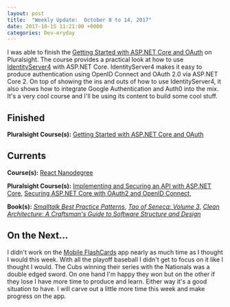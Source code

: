 ```yaml
---
layout: post
title:  "Weekly Update:  October 8 to 14, 2017"
date: 2017-10-15 11:21:00 +0000
categories: Dev-eryday
---
```

I was able to finish the [Getting Started with ASP.NET Core and OAuth][core2] on Pluralsight. The course provides a practical look at how to use [IdentityServer4][is4] with ASP.NET Core. IdentityServer4 makes it easy to produce authentication using OpenID Connect and OAuth 2.0 via ASP.NET Core 2. On top of showing the ins and outs of how to use IdentityServer4, it also shows how to integrate Google Authentication and Auth0 into the mix. It's a very cool course and I'll be using its content to build some cool stuff.

Finished
--------
**Pluralsight Course(s):** [Getting Started with ASP.NET Core and OAuth][core2]

Currents
--------
**Course(s):** [React Nanodegree][rnd]

**Pluralsight Course(s):** [Implementing and Securing an API with ASP.NET Core][core], [Securing ASP.NET Core with OAuth2 and OpenID Connect][secure], 

**Book(s):** *[Smalltalk Best Practice Patterns][sbp]*, *[Tao of Seneca: Volume 3][tao]*, *[Clean Architecture: A Craftsman's Guide to Software Structure and Design][clean]*

On the Next...
--------
I didn't work on the [Mobile FlashCards][mf] app nearly as much time as I thought I would this week. With all the playoff baseball I didn't get to focus on it like I thought I would. The Cubs winning their series with the Nationals was a double edged sword. On one hand I'm happy they won but on the other if they lose I have more time to produce and learn. Either way it's a good situation to have. I will carve out a little more time this week and make progress on the app.

[core]: https://app.pluralsight.com/library/courses/aspdotnetcore-implementing-securing-api/table-of-contents
[sbp]: https://www.amazon.com/Smalltalk-Best-Practice-Patterns-Kent/dp/013476904X
[rnd]: https://www.udacity.com/course/react-nanodegree--nd019
[tao]: https://tim.blog/2017/07/06/tao-of-seneca/
[secure]: https://app.pluralsight.com/library/courses/asp-dotnet-core-oauth2-openid-connect-securing/table-of-contents
[ux]: https://app.pluralsight.com/library/courses/flux-redux-mastering/table-of-contents
[rl]: https://code.facebook.com/posts/300798627056246
[pri]: https://www.amazon.com/Principles-Life-Work-Ray-Dalio-ebook/dp/B071CTK28D/ref=sr_1_1?ie=UTF8&qid=1506360609&sr=8-1&keywords=principles
[node]: https://app.pluralsight.com/library/courses/play-by-play-node-web-api-john-papa-sam-artioli/table-of-contents
[core2]: https://app.pluralsight.com/library/courses/asp-dot-net-core-oauth/table-of-contents
[grok]: https://www.amazon.com/Grokking-Algorithms-illustrated-programmers-curious/dp/1617292230/
[mf]: https://github.com/jpniederer/reactnd-MobileFlashcards
[clean]: https://www.amazon.com/Clean-Architecture-Craftsmans-Software-Structure/dp/0134494164/
[cf]: https://codefights.com/
[is4]: http://docs.identityserver.io/en/release/